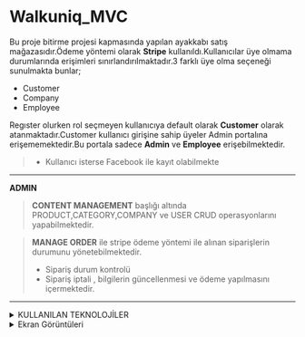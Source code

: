 
# Walkuniq_MVC  

Bu proje bitirme projesi kapmasında yapılan ayakkabı satış mağazasıdır.Ödeme yöntemi olarak **Stripe** kullanıldı.Kullanıcılar üye olmama durumlarında erişimleri sınırlandırılmaktadır.3 farklı üye olma seçeneği sunulmakta bunlar;

- Customer 
- Company 
- Employee
 
Regıster olurken rol seçmeyen kullanıcıya default olarak **Customer** olarak atanmaktadır.Customer kullanıcı girişine sahip üyeler Admin portalına erişememektedir.Bu portala sadece **Admin** ve **Employee** erişebilmektedir.

>  - Kullanıcı isterse Facebook ile kayıt olabilmekte
---
**ADMIN**

> **CONTENT MANAGEMENT** başlığı altında
     PRODUCT,CATEGORY,COMPANY ve USER CRUD operasyonlarını yapabilmektedir.
    


> **MANAGE ORDER** ile stripe ödeme yöntemi ile alınan siparişlerin durumunu yönetebilmektedir.
>  - Sipariş durum kontrolü
>  - Sipariş iptali , bilgilerin güncellenmesi ve ödeme yapılmasını içermektedir.
---      
<details>
 
 <summary>KULLANILAN TEKNOLOJİLER</summary>

    - ASP NET MVC Core (.NET 8)
    - Role Management in ASP NET Core Identity
    - Stripe ödeme yöntemi
    - Facebook Authentication
    - Entity Framework
    - SQlite 
    - Repository Pattern
    - C#
    - HTML5
    - Bootstrap 5
    - CSS3
    - JavaScript
    - jQuery

</details>
<details>
 
 <summary>Ekran Görüntüleri</summary>

   
  [Home Page](wwwroot\images\ScreenShots\HomePage.png)


</details>
